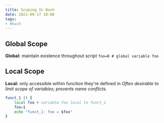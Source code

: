 ```yaml
---
title: Scoping In Bash
date: 2021-09-17 18:08
tags:
- #bash
---
```


## Global Scope

**Global:** maintain existence throughout script `foo=0 # global variable foo`

## Local Scope

**Local:** only accessible within function they're defined in *Often desirable to
limit scope of variables; prevents name conflicts.*

``` bash
funct_1 () {
    local foo # variable foo local to funct_1
    foo=1
    echo "funct_1: foo = $foo"
}
```
